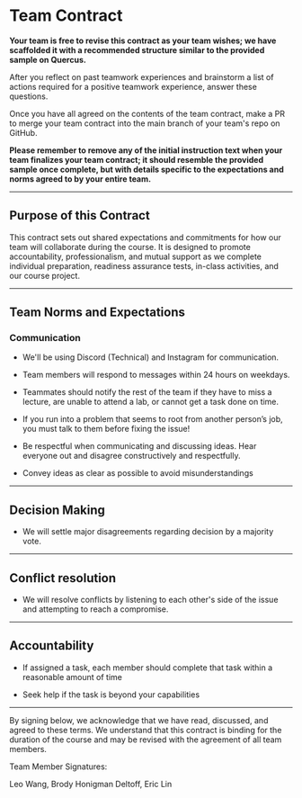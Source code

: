 # Team Contract

**Your team is free to revise this contract as your team wishes; we have scaffolded it with a recommended structure similar to the provided sample on Quercus.**

After you reflect on past teamwork experiences and brainstorm a list of actions required for a positive teamwork experience, answer these questions. 

Once you have all agreed on the contents of the team contract, make a PR to merge your team contract into the main branch of your team's repo on GitHub.

**Please remember to remove any of the initial instruction text when your team finalizes your team contract; it should resemble the provided sample once complete, but with details specific to the expectations and norms agreed to by your entire team.**

---
## Purpose of this Contract

This contract sets out shared expectations and commitments for how our team will collaborate during the course. It is designed to promote accountability, professionalism, and mutual support as we complete individual preparation, readiness assurance tests, in-class activities, and our course project.

---
## Team Norms and Expectations

### Communication

* We'll be using Discord (Technical) and Instagram for communication. 

* Team members will respond to messages within 24 hours on weekdays.

* Teammates should notify the rest of the team if they have to miss a lecture, are unable to attend a lab, or cannot get a task done on time.

* If you run into a problem that seems to root from another person’s job, you must talk to them before fixing the issue! 

* Be respectful when communicating and discussing ideas. Hear everyone out and disagree constructively and respectfully. 

* Convey ideas as clear as possible to avoid misunderstandings

---

## Decision Making

* We will settle major disagreements regarding decision by a majority vote.
  
---
## Conflict resolution

* We will resolve conflicts by listening to each other's side of the issue and attempting to reach a compromise.

---

## Accountability

* If assigned a task, each member should complete that task within a reasonable amount of time
  
* Seek help if the task is beyond your capabilities


---

By signing below, we acknowledge that we have read, discussed, and agreed to these terms. We understand that this contract is binding for the duration of the course and may be revised with the agreement of all team members.

Team Member Signatures:

Leo Wang, Brody Honigman Deltoff, Eric Lin
